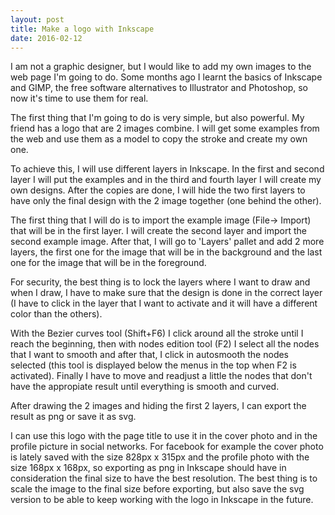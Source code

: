 ```yaml
---
layout: post
title: Make a logo with Inkscape
date: 2016-02-12
---
```


I am not a graphic designer, but I would like to add my own images to the web page I'm going to do. Some months ago I learnt the basics of Inkscape and GIMP, the free software alternatives to Illustrator and Photoshop, so now it's time to use them for real.

The first thing that I'm going to do is very simple, but also powerful. My friend has a logo that are 2 images combine. I will get some examples from the web and use them as a model to copy the stroke and create my own one.

To achieve this, I will use different layers in Inkscape. In the first and second layer I will put the examples and in the third and fourth layer I will create my own designs. After the copies are done, I will hide the two first layers to have only the final design with the 2 image together (one behind the other).

The first thing that I will do is to import the example image (File-> Import) that will be in the first layer. I will create the second layer and import the second example image. After that, I will go to 'Layers' pallet and add 2 more layers, the first one for the image that will be in the background and the last one for the image that will be in the foreground.

For security, the best thing is to lock the layers where I want to draw and when I draw, I have to make sure that the design is done in the correct layer (I have to click in the layer that I want to activate and it will have a different color than the others).

With the Bezier curves tool (Shift+F6) I click around all the stroke until I reach the beginning, then with nodes edition tool (F2) I select all the nodes that I want to smooth and after that, I click in autosmooth the nodes selected (this tool is displayed below the menus in the top when F2 is activated). Finally I have to move and readjust a little the nodes that don't have the appropiate result until everything is smooth and curved.

After drawing the 2 images and hiding the first 2 layers, I can export the result as png or save it as svg.
  
I can use this logo with the page title to use it in the cover photo and in the profile picture in social networks. For facebook for example the cover photo is lately saved with the size 828px x 315px and the profile photo with the size 168px x 168px, so exporting as png in Inkscape should have in consideration the final size to have the best resolution. The best thing is to scale the image to the final size before exporting,  but also save the svg version to be able to keep working with the logo in Inkscape in the future. 
